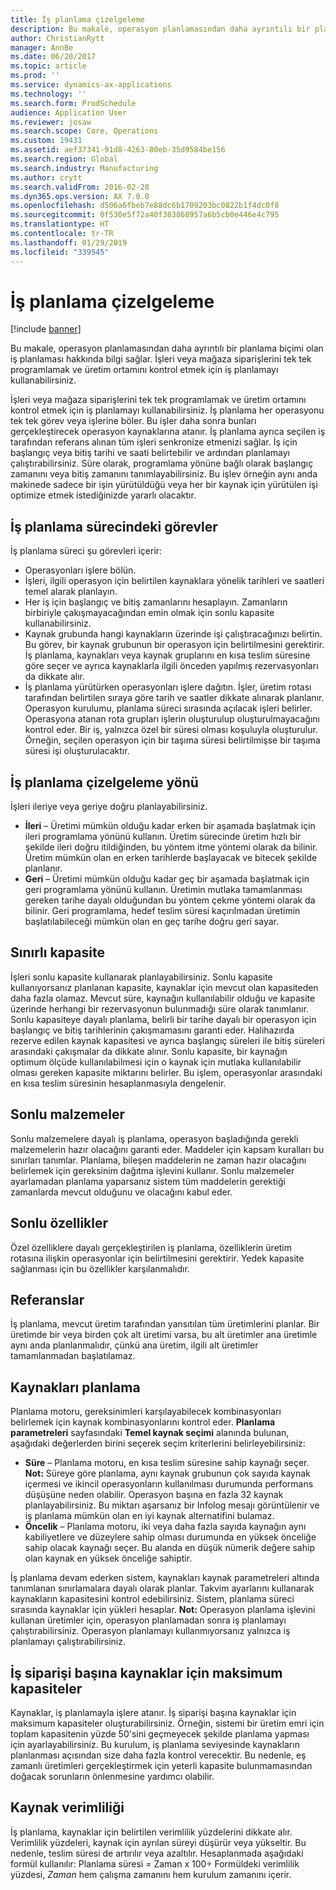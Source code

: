 ```yaml
---
title: İş planlama çizelgeleme
description: Bu makale, operasyon planlamasından daha ayrıntılı bir planlama biçimi olan iş planlaması hakkında bilgi sağlar. İşleri veya mağaza siparişlerini tek tek programlamak ve üretim ortamını kontrol etmek için iş planlamayı kullanabilirsiniz.
author: ChristianRytt
manager: AnnBe
ms.date: 06/20/2017
ms.topic: article
ms.prod: ''
ms.service: dynamics-ax-applications
ms.technology: ''
ms.search.form: ProdSchedule
audience: Application User
ms.reviewer: josaw
ms.search.scope: Core, Operations
ms.custom: 19431
ms.assetid: aef37341-91d8-4263-80eb-35d9584be156
ms.search.region: Global
ms.search.industry: Manufacturing
ms.author: crytt
ms.search.validFrom: 2016-02-28
ms.dyn365.ops.version: AX 7.0.0
ms.openlocfilehash: d506a6fbeb7e88dc6b1709203bc0822b1f4dc0f8
ms.sourcegitcommit: 0f530e5f72a40f383868957a6b5cb0e446e4c795
ms.translationtype: HT
ms.contentlocale: tr-TR
ms.lasthandoff: 01/29/2019
ms.locfileid: "339545"
---
```

# <a name="job-scheduling"></a>İş planlama çizelgeleme

[!include [banner](../includes/banner.md)]

Bu makale, operasyon planlamasından daha ayrıntılı bir planlama biçimi olan iş planlaması hakkında bilgi sağlar. İşleri veya mağaza siparişlerini tek tek programlamak ve üretim ortamını kontrol etmek için iş planlamayı kullanabilirsiniz.

İşleri veya mağaza siparişlerini tek tek programlamak ve üretim ortamını kontrol etmek için iş planlamayı kullanabilirsiniz. İş planlama her operasyonu tek tek görev veya işlerine böler. Bu işler daha sonra bunları gerçekleştirecek operasyon kaynaklarına atanır. İş planlama ayrıca seçilen iş tarafından referans alınan tüm işleri senkronize etmenizi sağlar. İş için başlangıç veya bitiş tarihi ve saati belirtebilir ve ardından planlamayı çalıştırabilirsiniz. Süre olarak, programlama yönüne bağlı olarak başlangıç zamanını veya bitiş zamanını tanımlayabilirsiniz. Bu işlev örneğin aynı anda makinede sadece bir işin yürütüldüğü veya her bir kaynak için yürütülen işi optimize etmek istediğinizde yararlı olacaktır.

## <a name="tasks-in-the-job-scheduling-process"></a>İş planlama sürecindeki görevler
İş planlama süreci şu görevleri içerir:

-   Operasyonları işlere bölün.
-   İşleri, ilgili operasyon için belirtilen kaynaklara yönelik tarihleri ve saatleri temel alarak planlayın.
-   Her iş için başlangıç ve bitiş zamanlarını hesaplayın. Zamanların birbiriyle çakışmayacağından emin olmak için sonlu kapasite kullanabilirsiniz.
-   Kaynak grubunda hangi kaynakların üzerinde işi çalıştıracağınızı belirtin. Bu görev, bir kaynak grubunun bir operasyon için belirtilmesini gerektirir. İş planlama, kaynakları veya kaynak gruplarını en kısa teslim süresine göre seçer ve ayrıca kaynaklarla ilgili önceden yapılmış rezervasyonları da dikkate alır.
-   İş planlama yürütürken operasyonları işlere dağıtın. İşler, üretim rotası tarafından belirtilen sıraya göre tarih ve saatler dikkate alınarak planlanır. Operasyon kurulumu, planlama süreci sırasında açılacak işleri belirler. Operasyona atanan rota grupları işlerin oluşturulup oluşturulmayacağını kontrol eder. Bir iş, yalnızca özel bir süresi olması koşuluyla oluşturulur. Örneğin, seçilen operasyon için bir taşıma süresi belirtilmişse bir taşıma süresi işi oluşturulacaktır.

## <a name="scheduling-direction"></a>İş planlama çizelgeleme yönü
İşleri ileriye veya geriye doğru planlayabilirsiniz.

-   **İleri** – Üretimi mümkün olduğu kadar erken bir aşamada başlatmak için ileri programlama yönünü kullanın. Üretim sürecinde üretim hızlı bir şekilde ileri doğru itildiğinden, bu yöntem itme yöntemi olarak da bilinir. Üretim mümkün olan en erken tarihlerde başlayacak ve bitecek şekilde planlanır.
-   **Geri** – Üretimi mümkün olduğu kadar geç bir aşamada başlatmak için geri programlama yönünü kullanın. Üretimin mutlaka tamamlanması gereken tarihe dayalı olduğundan bu yöntem çekme yöntemi olarak da bilinir. Geri programlama, hedef teslim süresi kaçırılmadan üretimin başlatılabileceği mümkün olan en geç tarihe doğru geri sayar.

## <a name="finite-capacity"></a>Sınırlı kapasite
İşleri sonlu kapasite kullanarak planlayabilirsiniz. Sonlu kapasite kullanıyorsanız planlanan kapasite, kaynaklar için mevcut olan kapasiteden daha fazla olamaz. Mevcut süre, kaynağın kullanılabilir olduğu ve kapasite üzerinde herhangi bir rezervasyonun bulunmadığı süre olarak tanımlanır. Sonlu kapasiteye dayalı planlama, belirli bir tarihe dayalı bir operasyon için başlangıç ve bitiş tarihlerinin çakışmamasını garanti eder. Halihazırda rezerve edilen kaynak kapasitesi ve ayrıca başlangıç süreleri ile bitiş süreleri arasındaki çakışmalar da dikkate alınır. Sonlu kapasite, bir kaynağın optimum ölçüde kullanılabilmesi için o kaynak için mutlaka kullanılabilir olması gereken kapasite miktarını belirler. Bu işlem, operasyonlar arasındaki en kısa teslim süresinin hesaplanmasıyla dengelenir.

## <a name="finite-materials"></a>Sonlu malzemeler
Sonlu malzemelere dayalı iş planlama, operasyon başladığında gerekli malzemelerin hazır olacağını garanti eder. Maddeler için kapsam kuralları bu sınırları tanımlar. Planlama, bileşen maddelerin ne zaman hazır olacağını belirlemek için gereksinim dağıtma işlevini kullanır. Sonlu malzemeler ayarlamadan planlama yaparsanız sistem tüm maddelerin gerektiği zamanlarda mevcut olduğunu ve olacağını kabul eder.

## <a name="finite-properties"></a>Sonlu özellikler
Özel özelliklere dayalı gerçekleştirilen iş planlama, özelliklerin üretim rotasına ilişkin operasyonlar için belirtilmesini gerektirir. Yedek kapasite sağlanması için bu özellikler karşılanmalıdır.

## <a name="references"></a>Referanslar
İş planlama, mevcut üretim tarafından yansıtılan tüm üretimlerini planlar. Bir üretimde bir veya birden çok alt üretimi varsa, bu alt üretimler ana üretimle aynı anda planlanmalıdır, çünkü ana üretim, ilgili alt üretimler tamamlanmadan başlatılamaz.

## <a name="schedule-resources"></a>Kaynakları planlama
Planlama motoru, gereksinimleri karşılayabilecek kombinasyonları belirlemek için kaynak kombinasyonlarını kontrol eder. **Planlama parametreleri** sayfasındaki **Temel kaynak seçimi** alanında bulunan, aşağıdaki değerlerden birini seçerek seçim kriterlerini belirleyebilirsiniz:

-   **Süre** – Planlama motoru, en kısa teslim süresine sahip kaynağı seçer. **Not:** Süreye göre planlama, aynı kaynak grubunun çok sayıda kaynak içermesi ve ikincil operasyonların kullanılması durumunda performans düşüşüne neden olabilir. Operasyon başına en fazla 32 kaynak planlayabilirsiniz. Bu miktarı aşarsanız bir Infolog mesajı görüntülenir ve iş planlama mümkün olan en iyi kaynak alternatifini bulamaz.
-   **Öncelik** – Planlama motoru, iki veya daha fazla sayıda kaynağın aynı kabiliyetlere ve düzeylere sahip olması durumunda en yüksek önceliğe sahip olacak kaynağı seçer. Bu alanda en düşük nümerik değere sahip olan kaynak en yüksek önceliğe sahiptir.

İş planlama devam ederken sistem, kaynakları kaynak parametreleri altında tanımlanan sınırlamalara dayalı olarak planlar. Takvim ayarlarını kullanarak kaynakların kapasitesini kontrol edebilirsiniz. Sistem, planlama süreci sırasında kaynaklar için yükleri hesaplar. **Not:** Operasyon planlama işlevini kullanan üretimler için, operasyon planlamadan sonra iş planlamayı çalıştırabilirsiniz. Operasyon planlamayı kullanmıyorsanız yalnızca iş planlamayı çalıştırabilirsiniz.

## <a name="maximum-capacities-for-resources-per-job-order"></a>İş siparişi başına kaynaklar için maksimum kapasiteler
Kaynaklar, iş planlamayla işlere atanır. İş siparişi başına kaynaklar için maksimum kapasiteler oluşturabilirsiniz. Örneğin, sistemi bir üretim emri için toplam kapasitenin yüzde 50'sini geçmeyecek şekilde planlama yapması için ayarlayabilirsiniz. Bu kurulum, iş planlama seviyesinde kaynakların planlanması açısından size daha fazla kontrol verecektir. Bu nedenle, eş zamanlı üretimleri gerçekleştirmek için yeterli kapasite bulunmamasından doğacak sorunların önlenmesine yardımcı olabilir.

## <a name="resource-efficiency"></a>Kaynak verimliliği
İş planlama, kaynaklar için belirtilen verimlilik yüzdelerini dikkate alır. Verimlilik yüzdeleri, kaynak için ayrılan süreyi düşürür veya yükseltir. Bu nedenle, teslim süresi de artırılır veya azaltılır. Hesaplanmada aşağıdaki formül kullanılır: Planlama süresi = Zaman x 100÷ Formüldeki verimlilik yüzdesi, *Zaman* hem çalışma zamanını hem kurulum zamanını içerir.



